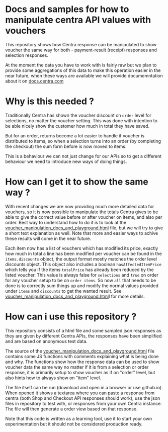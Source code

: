 # Docs and samples for how to manipulate centra API values with vouchers

This repository shows how Centra response can be manipulated to show voucher the same way for both - payment-result (receipt) responses and selection responses.  

At the moment the data you have to work with is fairly raw but we plan to provide some aggregations of this data to make this operation easier in the near future, when these ways are available we will provide documemntation about it on [docs.centra.com](https://docs.centra.com/)

# Why is this needed ?
Traditionally Centra has shown the voucher discount on `order` level for selections, no matter the voucher setting. This was done with intention to be able nicely show the customer how much in total they have saved.

But for an order, returns become a lot easier to handle if voucher is distributed to items, so when a selection turns into an order (by completing the checkout) the sum form before is now moved to items.

This is a behaviour we can not just change for our APIs so to get a different behaviour we need to introduce new ways of doing things.

# How can I get it to show the same way ?
With recent changes we are now providing much more detailed data for vouchers, so it is now possible to manipulate the totals Centra gives to be able to give the correct value before or after voucher on items, and also per order. Best way to understand how to do it is to look at the [voucher_manipulation_docs_and_playground.html](voucher_manipulation_docs_and_playground.html) file, but we will try to give a short text explanation as well. Note that more and easier ways to achive these results will come in the near future.

Each item now has a list of vouchers which has modified its price, exactly how much in total a line has been modified per voucher can be found in the `items.discounts` object, the output format mostly matches the order level discounts object. This object also includes a boolean `hasAffectedItemPrice` which tells you if the items `totalPrice` has already been reduced by the listed voucher. This value is always false for `selections` and `true` on order for any voucher setup to be on `order items`. So now `all` that needs to be done is to correctly sum things up and modify the normal values provided under `items` and `discounts` to get the wanted result. See [voucher_manipulation_docs_and_playground.html](voucher_manipulation_docs_and_playground.html)l for more details.

# How can i use this repository ?
This repository consists of a html file and some sampled json responses as they are given by different Centra APIs, the responses have been simplified and are based on anonymous test data.

The source of the [voucher_manipulation_docs_and_playground.html](voucher_manipulation_docs_and_playground.html) file contains some JS functions with comments explaining what is being done and why. The functions show how the response data can be used to show voucher data the same way no matter if it is from a selection or order response, it is primarily setup to show voucher as if on "order" level, but also hints how to always show on "item" level.

The file itself can be run (download and open in a browser or use github.io). When opened it shows a textarea where you can paste a response from centra (both Shop and Checkout API responses should work), use the json files in repository to test with, or responses from your own Centra instance. The file will then generate a order view based on that response.

Note that this code is written as a learning tool, use it to start your own experimentation but it should not be considered production ready. 
